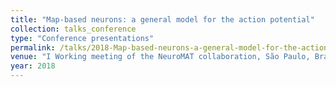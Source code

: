 ```yaml
---
title: "Map-based neurons: a general model for the action potential"
collection: talks_conference
type: "Conference presentations"
permalink: /talks/2018-Map-based-neurons-a-general-model-for-the-action-potential
venue: "I Working meeting of the NeuroMAT collaboration, São Paulo, Brazil"
year: 2018
---
```


